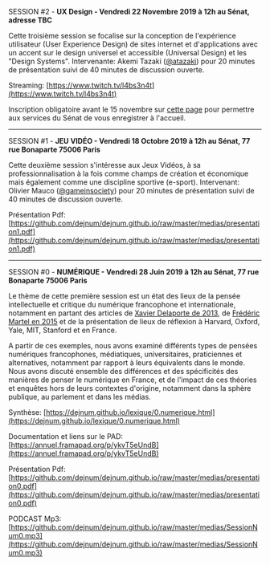 <a name="s2"></a>SESSION #2 - **UX Design - Vendredi 22 Novembre 2019 à 12h au Sénat, adresse TBC**

Cette troisième session se focalise sur la conception de l'expérience utilisateur (User Experience Design) de sites internet et d'applications avec un accent sur le design universel et accessible (Universal Design) et les "Design Systems". Intervenante: Akemi Tazaki ([@atazaki](https://twitter.com/atazaki)) pour 20 minutes de présentation suivi de 40 minutes de discussion ouverte. 

Streaming: [https://www.twitch.tv/l4bs3n4t](https://www.twitch.tv/l4bs3n4t)

Inscription obligatoire avant le 15 novembre sur [cette page](https://forum.en-root.org/t/journee-atelier-au-senat-2/43) pour permettre aux services du Sénat de vous enregistrer à l'accueil.

<hr>

<a name="s1"></a>SESSION #1 - **JEU VIDÉO - Vendredi 18 Octobre 2019 à 12h au Sénat, 77 rue Bonaparte 75006 Paris**

Cette deuxième session s'intéresse aux Jeux Vidéos, à sa professionnalisation à la fois comme champs de création et économique mais également comme une discipline sportive (e-sport). Intervenant: Olivier Mauco ([@gameinsociety](https://twitter.com/GameinSociety)) pour 20 minutes de présentation suivi de 40 minutes de discussion ouverte. 

Présentation Pdf: [https://github.com/dejnum/dejnum.github.io/raw/master/medias/presentation1.pdf](https://github.com/dejnum/dejnum.github.io/raw/master/medias/presentation1.pdf)

<hr>

<a name="s0"></a>SESSION #0 - **NUMÉRIQUE - Vendredi 28 Juin 2019 à 12h au Sénat, 77 rue Bonaparte 75006 Paris**

Le thème de cette première session est un état des lieux de la pensée intellectuelle et critique du numérique francophone et internationale, notamment en partant des articles de [Xavier Delaporte de 2013](https://www.franceculture.fr/numerique/pas-dintellectuels-critiques-dans-le-numerique), de [Frédéric Martel en 2015](https://medium.com/@martelf/les-penseurs-du-web-the-internet-s-thinkers-fe7db9ebe025) et de la présentation de lieux de réflexion à Harvard, Oxford, Yale, MIT, Stanford et en France. 

A partir de ces exemples, nous avons examiné différents types de pensées numériques francophones, médiatiques, universitaires, praticiennes et alternatives, notamment par rapport à leurs équivalents dans le monde. Nous avons discuté ensemble des différences et des spécificités des manières de penser le numérique en France, et de l'impact de ces théories et enquêtes hors de leurs contextes d'origine, notamment dans la sphère publique, au parlement et dans les médias.

Synthèse: [https://dejnum.github.io/lexique/0.numerique.html](https://dejnum.github.io/lexique/0.numerique.html)

Documentation et liens sur le PAD: [https://annuel.framapad.org/p/ykvT5eUndB](https://annuel.framapad.org/p/ykvT5eUndB)

Présentation Pdf: [https://github.com/dejnum/dejnum.github.io/raw/master/medias/presentation0.pdf](https://github.com/dejnum/dejnum.github.io/raw/master/medias/presentation0.pdf)

PODCAST Mp3: [https://github.com/dejnum/dejnum.github.io/raw/master/medias/SessionNum0.mp3](https://github.com/dejnum/dejnum.github.io/raw/master/medias/SessionNum0.mp3)
